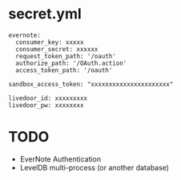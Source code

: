 secret.yml
==========================

    evernote:
      consumer_key: xxxxx
      consumer_secret: xxxxxx
      request_token_path: '/oauth'
      authorize_path: '/OAuth.action'
      access_token_path: '/oauth'

    sandbox_access_token: "xxxxxxxxxxxxxxxxxxxxxx"

    livedoor_id: xxxxxxxxx
    livedoor_pw: xxxxxxxx


TODO
================================

* EverNote Authentication
* LevelDB multi-process (or another database)


